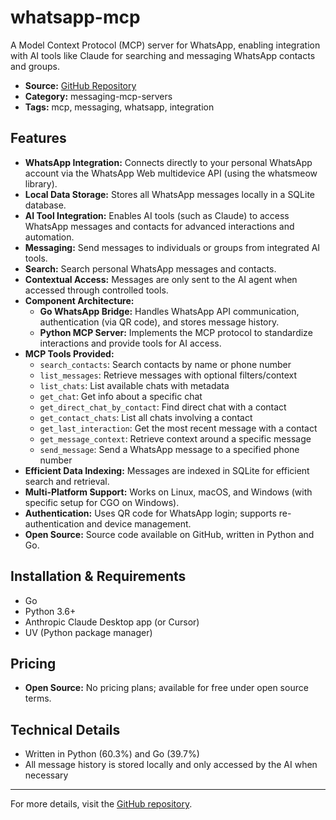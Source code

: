 # whatsapp-mcp

A Model Context Protocol (MCP) server for WhatsApp, enabling integration with AI tools like Claude for searching and messaging WhatsApp contacts and groups.

- **Source:** [GitHub Repository](https://github.com/lharries/whatsapp-mcp)
- **Category:** messaging-mcp-servers
- **Tags:** mcp, messaging, whatsapp, integration

## Features

- **WhatsApp Integration:** Connects directly to your personal WhatsApp account via the WhatsApp Web multidevice API (using the whatsmeow library).
- **Local Data Storage:** Stores all WhatsApp messages locally in a SQLite database.
- **AI Tool Integration:** Enables AI tools (such as Claude) to access WhatsApp messages and contacts for advanced interactions and automation.
- **Messaging:** Send messages to individuals or groups from integrated AI tools.
- **Search:** Search personal WhatsApp messages and contacts.
- **Contextual Access:** Messages are only sent to the AI agent when accessed through controlled tools.
- **Component Architecture:**
  - **Go WhatsApp Bridge:** Handles WhatsApp API communication, authentication (via QR code), and stores message history.
  - **Python MCP Server:** Implements the MCP protocol to standardize interactions and provide tools for AI access.
- **MCP Tools Provided:**
  - `search_contacts`: Search contacts by name or phone number
  - `list_messages`: Retrieve messages with optional filters/context
  - `list_chats`: List available chats with metadata
  - `get_chat`: Get info about a specific chat
  - `get_direct_chat_by_contact`: Find direct chat with a contact
  - `get_contact_chats`: List all chats involving a contact
  - `get_last_interaction`: Get the most recent message with a contact
  - `get_message_context`: Retrieve context around a specific message
  - `send_message`: Send a WhatsApp message to a specified phone number
- **Efficient Data Indexing:** Messages are indexed in SQLite for efficient search and retrieval.
- **Multi-Platform Support:** Works on Linux, macOS, and Windows (with specific setup for CGO on Windows).
- **Authentication:** Uses QR code for WhatsApp login; supports re-authentication and device management.
- **Open Source:** Source code available on GitHub, written in Python and Go.

## Installation & Requirements
- Go
- Python 3.6+
- Anthropic Claude Desktop app (or Cursor)
- UV (Python package manager)

## Pricing

- **Open Source:** No pricing plans; available for free under open source terms.

## Technical Details
- Written in Python (60.3%) and Go (39.7%)
- All message history is stored locally and only accessed by the AI when necessary

---
For more details, visit the [GitHub repository](https://github.com/lharries/whatsapp-mcp).